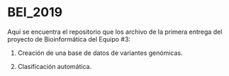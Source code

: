 # BEI_2019

Aquí se encuentra el repositorio que los archivo de la primera entrega del proyecto de Bioinformática del Equipo #3:

1.  Creación de una base de datos de variantes genómicas.

2.  Clasificación automática.
